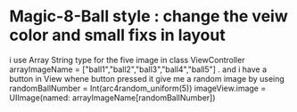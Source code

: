 # Magic-8-Ball style : change the veiw color and small fixs in layout  
 i use Array String type for the five image in class ViewController
 arrayImageName = ["ball1","ball2","ball3","ball4","ball5"] . and i have a button in View whene button pressed it give me a random image by useing  randomBallNumber = Int(arc4random_uniform(5))
        imageView.image = UIImage(named: arrayImageName[randomBallNumber])
        
 
